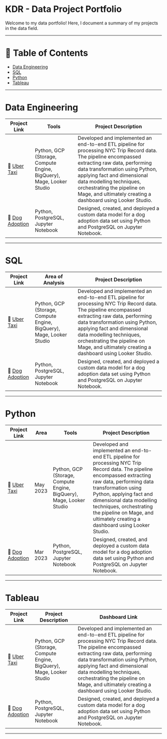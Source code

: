 # KDR - Data Project Portfolio

Welcome to my data portfolio! Here, I document a summary of my projects in the data field.

---

# 📑 Table of Contents

- [Data Engineering](#data-engineering)
- [SQL](#sql)
- [Python](#python)
- [Tableau](#tableau)

---

# Data Engineering

| Project Link | Tools | Project Description |
|--------------|-------|----------------------|
| 🚕 [Uber Taxi](#) | Python, GCP (Storage, Compute Engine, BigQuery), Mage, Looker Studio | Developed and implemented an end-to-end ETL pipeline for processing NYC Trip Record data. The pipeline encompassed extracting raw data, performing data transformation using Python, applying fact and dimensional data modelling techniques, orchestrating the pipeline on Mage, and ultimately creating a dashboard using Looker Studio. |
| 🐶 [Dog Adoption](#) | Python, PostgreSQL, Jupyter Notebook | Designed, created, and deployed a custom data model for a dog adoption data set using Python and PostgreSQL on Jupyter Notebook. |

---

# SQL

| Project Link | Area of Analysis | Project Description |
|--------------|------------------|----------------------|
| 🚕 [Uber Taxi](#) | Python, GCP (Storage, Compute Engine, BigQuery), Mage, Looker Studio | Developed and implemented an end-to-end ETL pipeline for processing NYC Trip Record data. The pipeline encompassed extracting raw data, performing data transformation using Python, applying fact and dimensional data modelling techniques, orchestrating the pipeline on Mage, and ultimately creating a dashboard using Looker Studio. |
| 🐶 [Dog Adoption](#) | Python, PostgreSQL, Jupyter Notebook | Designed, created, and deployed a custom data model for a dog adoption data set using Python and PostgreSQL on Jupyter Notebook. |

---

# Python

| Project Link | Area | Tools | Project Description |
|--------------|------|-------|---------------------|
| 🚕 [Uber Taxi](#) | May 2023 | Python, GCP (Storage, Compute Engine, BigQuery), Mage, Looker Studio | Developed and implemented an end-to-end ETL pipeline for processing NYC Trip Record data. The pipeline encompassed extracting raw data, performing data transformation using Python, applying fact and dimensional data modelling techniques, orchestrating the pipeline on Mage, and ultimately creating a dashboard using Looker Studio. |
| 🐶 [Dog Adoption](#) | Mar 2023 | Python, PostgreSQL, Jupyter Notebook | Designed, created, and deployed a custom data model for a dog adoption data set using Python and PostgreSQL on Jupyter Notebook. |

---

# Tableau

| Project Link | Project Description | Dashboard Link |
|--------------|---------------------|----------------|
| 🚕 [Uber Taxi](#) | Python, GCP (Storage, Compute Engine, BigQuery), Mage, Looker Studio | Developed and implemented an end-to-end ETL pipeline for processing NYC Trip Record data. The pipeline encompassed extracting raw data, performing data transformation using Python, applying fact and dimensional data modelling techniques, orchestrating the pipeline on Mage, and ultimately creating a dashboard using Looker Studio. |
| 🐶 [Dog Adoption](#) | Python, PostgreSQL, Jupyter Notebook | Designed, created, and deployed a custom data model for a dog adoption data set using Python and PostgreSQL on Jupyter Notebook. |

---
